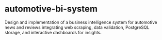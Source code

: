 # automotive-bi-system
Design and implementation of a business intelligence system for automotive news and reviews integrating web scraping, data validation, PostgreSQL storage, and interactive dashboards for insights.
